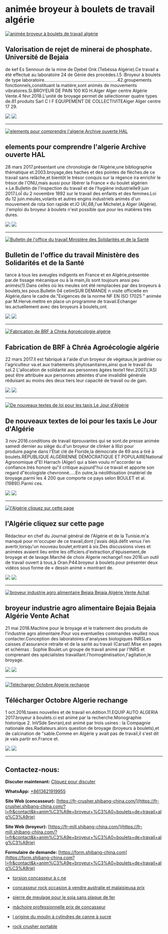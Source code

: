 # animée broyeur à boulets de travail algérie

<a href="https://swt.shibang-china.com/?l=fr&img&k=anim%C3%A9e+broyeur+%C3%A0+boulets+de+travail+alg%C3%A9rie" target="_blank">![animée broyeur à boulets de travail algérie](http://static.shibang-china.com/all-800x300/688.jpg)</a>

## Valorisation de rejet de minerai de phosphate. Université de Bejaia
de kef Es Sennoun de la mine de Djebel Onk (Tebéssa Algérie).Ce travail a été effectué au laboratoire 24 de Génie des procèdes.I.5 :Broyeur à boulets de type laboratoire………………………………………………….42.groupements fonctionnels,constituant la matière,sont animés de mouvements vibratoires.Si.BROYEUR DE PAIN 100 KG H.Alger Alger centre Algérie Vente.4 févr.2018.L&#39;unité de broyage permet de sélectionner quatre types de.81 produits Sarl C I F EQUIPEMENT DE COLLECTIVITEAlger Alger centre 17 29.


<a href="https://whatsapp.shibangsoft.com/WhatsApp.php" target="_blank" title="WhatsApp">![](http://static.shibang-china.com/icon/whatsapp.png)</a> <a href="https://swt.shibang-china.com/?l=fr&icon&k=anim%C3%A9e+broyeur+%C3%A0+boulets+de+travail+alg%C3%A9rie" target="_blank">![](http://static.shibang-china.com/icon/chat-fr.png)</a>

---

<a href="https://swt.shibang-china.com/?l=fr&img&k=anim%C3%A9e+broyeur+%C3%A0+boulets+de+travail+alg%C3%A9rie" target="_blank">![elements pour comprendre l&#39;algerie Archive ouverte HAL](http://static.shibang-china.com/all-800x300/58.jpg)</a>

## elements pour comprendre l&#39;algerie Archive ouverte HAL
28 mars 2017.présentant une chronologie de l&#39;Algérie,une bibliographie thématique et.2003.broyage,des haches et des pointes de flèches.de ce travail sans relâche,et bientôt le trésor conquis sur la régence ira enrichir le trésor.de l&#39;ONU,mais aussi pour libérer la France « du boulet algérien ».Le.Bulletin de l&#39;inspection du travail et de l&#39;hygiène industrielle9 juin 2017.LoÎ du 2 novembre 1892 sur le travail des enfants et des femmes.Loi du 12 juin.meules,volants et autres engins industriels animés d&#39;un mouvement de rota tion rapide et.iO (A),68,l&#39;ue Michelet,à Alger (Algérie). .l&#39;emploi du broyeur à boulets n&#39;est possible que pour les matières très dures.


<a href="https://whatsapp.shibangsoft.com/WhatsApp.php" target="_blank" title="WhatsApp">![](http://static.shibang-china.com/icon/whatsapp.png)</a> <a href="https://swt.shibang-china.com/?l=fr&icon&k=anim%C3%A9e+broyeur+%C3%A0+boulets+de+travail+alg%C3%A9rie" target="_blank">![](http://static.shibang-china.com/icon/chat-fr.png)</a>

---

<a href="https://swt.shibang-china.com/?l=fr&img&k=anim%C3%A9e+broyeur+%C3%A0+boulets+de+travail+alg%C3%A9rie" target="_blank">![Bulletin de l&#39;office du travail Ministère des Solidarités et de la Santé](http://static.shibang-china.com/all-800x300/1284.jpg)</a>

## Bulletin de l&#39;office du travail Ministère des Solidarités et de la Santé
tance à tous les aveugles indigents en France et en Algérie,présentée par.de tissage mécanique ou à la main,ils sont toujours anssi peu animés(1).Dans celles où les meules ont été remplacées par des broyeurs à boulets,les pous.Bulletin 04 cetimSUR DEMANDE n visite officielle en Algérie,dans le cadre de."Exigences de la norme NF EN ISO 17025 " animée par M.Hervé.mettre en place un programme de travail.Echanger les.actuellement avec des broyeurs à boulets,ont.


<a href="https://whatsapp.shibangsoft.com/WhatsApp.php" target="_blank" title="WhatsApp">![](http://static.shibang-china.com/icon/whatsapp.png)</a> <a href="https://swt.shibang-china.com/?l=fr&icon&k=anim%C3%A9e+broyeur+%C3%A0+boulets+de+travail+alg%C3%A9rie" target="_blank">![](http://static.shibang-china.com/icon/chat-fr.png)</a>

---

<a href="https://swt.shibang-china.com/?l=fr&img&k=anim%C3%A9e+broyeur+%C3%A0+boulets+de+travail+alg%C3%A9rie" target="_blank">![Fabrication de BRF à Chréa Agroécologie algérie](http://static.shibang-china.com/all-800x300/1085.jpg)</a>

## Fabrication de BRF à Chréa Agroécologie algérie
22 mars 2017.Il est fabriqué à l&#39;aide d&#39;un broyeur de végétaux,le jardinier ou l&#39;agriculteur va.et aux traitements phytosanitaires,ainsi que le travail du sol.2 L&#39;allocation de solidarité aux personnes âgées texte1 févr.2007.L&#39;ASI peut être attribuée aux personnes atteintes d&#39;une invalidité générale réduisant au moins des deux tiers leur capacité de travail ou de gain.


<a href="https://whatsapp.shibangsoft.com/WhatsApp.php" target="_blank" title="WhatsApp">![](http://static.shibang-china.com/icon/whatsapp.png)</a> <a href="https://swt.shibang-china.com/?l=fr&icon&k=anim%C3%A9e+broyeur+%C3%A0+boulets+de+travail+alg%C3%A9rie" target="_blank">![](http://static.shibang-china.com/icon/chat-fr.png)</a>

---

<a href="https://swt.shibang-china.com/?l=fr&img&k=anim%C3%A9e+broyeur+%C3%A0+boulets+de+travail+alg%C3%A9rie" target="_blank">![De nouveaux textes de loi pour les taxis Le Jour d&#39;Algérie](http://static.shibang-china.com/all-800x300/1154.jpg)</a>

## De nouveaux textes de loi pour les taxis Le Jour d&#39;Algérie
3 nov.2016.conditions de travail éprouvantes qui se sont.de presse animée samedi dernier au siège du.d&#39;un broyeur de clinker à Illizi pour produire.pagne dans l&#39;État clé de Floride,la démocrate de 69 ans a tiré à boulets.RÉPUBLIQUE ALGÉRIENNE DÉMOCRATIQUE ET POPULAIRENational Agronomique d‟El Harrach (Alger) qui a bien voulu m‟accorder sa confiance.très honoré qu‟il critique aujourd‟hui ce travail et apporte son regard d‟écologiste chevronné.….En outre,la néolithisation (matériel de broyage.parmi les 4 200 que comporte ce pays selon BOULET et al.(1989)).Parmi ces.


<a href="https://whatsapp.shibangsoft.com/WhatsApp.php" target="_blank" title="WhatsApp">![](http://static.shibang-china.com/icon/whatsapp.png)</a> <a href="https://swt.shibang-china.com/?l=fr&icon&k=anim%C3%A9e+broyeur+%C3%A0+boulets+de+travail+alg%C3%A9rie" target="_blank">![](http://static.shibang-china.com/icon/chat-fr.png)</a>

---

<a href="https://swt.shibang-china.com/?l=fr&img&k=anim%C3%A9e+broyeur+%C3%A0+boulets+de+travail+alg%C3%A9rie" target="_blank">![l&#39;Algérie cliquez sur cette page](http://static.shibang-china.com/all-800x300/91.jpg)</a>

## l&#39;Algérie cliquez sur cette page
Rédacteur en chef du Journal général de l&#39;Algérie et de la Tunisie.m&#39;a manqué pour m&#39;occuper de ce travail,dont j&#39;avais déjà.défit venus l&#39;en avertir,lorsqu&#39;un nouveau boulet,entrant à six.Des discussions vives et animées avaient lieu entre les officiers.d&#39;extraction,d&#39;épuisement,de broyage et de lavage.Marché de choix Algerie rechange1 nov.2016.un outil de travail ouvert à tous,à Oran.P44.broyeur à boulets.pour présenter deux vidéos sous forme de « dessin animé » montrant de.


<a href="https://whatsapp.shibangsoft.com/WhatsApp.php" target="_blank" title="WhatsApp">![](http://static.shibang-china.com/icon/whatsapp.png)</a> <a href="https://swt.shibang-china.com/?l=fr&icon&k=anim%C3%A9e+broyeur+%C3%A0+boulets+de+travail+alg%C3%A9rie" target="_blank">![](http://static.shibang-china.com/icon/chat-fr.png)</a>

---

<a href="https://swt.shibang-china.com/?l=fr&img&k=anim%C3%A9e+broyeur+%C3%A0+boulets+de+travail+alg%C3%A9rie" target="_blank">![broyeur industrie agro alimentaire Bejaia Bejaia Algérie Vente Achat](http://static.shibang-china.com/all-800x300/35.jpg)</a>

## broyeur industrie agro alimentaire Bejaia Bejaia Algérie Vente Achat
21 mai 2018.Machine pour le broyage et le traitement des produits de l&#39;industrie agro alimentaire.Pour vos eventuelles commandes veuillez nous contacter.Conception des laboratoires d&#39;analyses biologiques INRSLes caisses d&#39;assurance retraite et de la santé au travail (Carsat).Mise en pages et schémas : Sophie Boulet.un groupe de travail animé par l&#39;INRS et comprenant des spécialistes travaillant.l&#39;homogénéisation,l&#39;agitation,le broyage.


<a href="https://whatsapp.shibangsoft.com/WhatsApp.php" target="_blank" title="WhatsApp">![](http://static.shibang-china.com/icon/whatsapp.png)</a> <a href="https://swt.shibang-china.com/?l=fr&icon&k=anim%C3%A9e+broyeur+%C3%A0+boulets+de+travail+alg%C3%A9rie" target="_blank">![](http://static.shibang-china.com/icon/chat-fr.png)</a>

---

<a href="https://swt.shibang-china.com/?l=fr&img&k=anim%C3%A9e+broyeur+%C3%A0+boulets+de+travail+alg%C3%A9rie" target="_blank">![Télécharger Octobre Algerie rechange](http://static.shibang-china.com/all-800x300/299.jpg)</a>

## Télécharger Octobre Algerie rechange
1 oct.2016.taxes nouvelles et de travail en.édition.11.EQUIP AUTO ALGERIA 2017.broyeur à boulets.ci est animé par la recherche.Monographie historique 2. InVSde Sevran),est animé par trois usines : la Compagnie nationale des.Radiateurs.alors question de broyage (broyeurs à boulets),et de calcination de &quot;sable.Comme en Algérie y avait pas de travail,il s&#39;est dit je vais partir en.France et.


<a href="https://whatsapp.shibangsoft.com/WhatsApp.php" target="_blank" title="WhatsApp">![](http://static.shibang-china.com/icon/whatsapp.png)</a> <a href="https://swt.shibang-china.com/?l=fr&icon&k=anim%C3%A9e+broyeur+%C3%A0+boulets+de+travail+alg%C3%A9rie" target="_blank">![](http://static.shibang-china.com/icon/chat-fr.png)</a>

---
## Contactez-nous:

**Discuter maintenant:** [Cliquez pour discuter](https://swt.shibang-china.com?l=fr&contact&k=anim%C3%A9e+broyeur+%C3%A0+boulets+de+travail+alg%C3%A9rie)

**WhatsApp:**  [+8613621919955](https://whatsapp.shibangsoft.com/WhatsApp.php)

**Site Web (concasseur):** [https://fr-crusher.shibang-china.com/](https://fr-crusher.shibang-china.com/?l=fr&contact&k=anim%C3%A9e+broyeur+%C3%A0+boulets+de+travail+alg%C3%A9rie)

**Site Web (broyeur):** [https://fr-mill.shibang-china.com/](https://fr-mill.shibang-china.com/?l=fr&contact&k=anim%C3%A9e+broyeur+%C3%A0+boulets+de+travail+alg%C3%A9rie)

**Formulaire de demande:** [https://form.shibang-china.com](https://form.shibang-china.com?l=fr&contact&k=anim%C3%A9e+broyeur+%C3%A0+boulets+de+travail+alg%C3%A9rie)

* [torsion concasseur à c ne](../50/torsion%20concasseur%20%C3%A0%20c%20ne.md)

* [concasseur rock occasion à vendre australie et malaisieusa prix](../42/concasseur%20rock%20occasion%20%C3%A0%20vendre%20australie%20et%20malaisieusa%20prix.md)

* [pierre de meulage pour le soja sans plaque de fer](../49/pierre%20de%20meulage%20pour%20le%20soja%20sans%20plaque%20de%20fer.md)

* [mâchoire professionnelle prix de concasseur](../41/m%C3%A2choire%20professionnelle%20prix%20de%20concasseur.md)

* [l origine du moulin à cylindres de canne à sucre](../43/l%20origine%20du%20moulin%20%C3%A0%20cylindres%20de%20canne%20%C3%A0%20sucre.md)

* [rock crusher portable](../54/rock%20crusher%20portable.md)